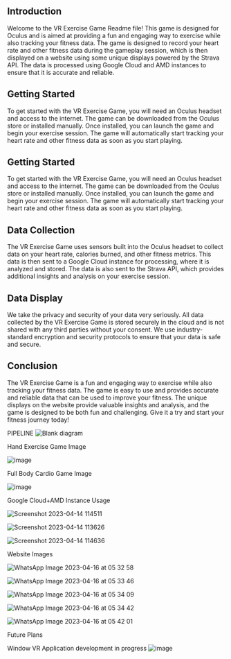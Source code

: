 
## Introduction
Welcome to the VR Exercise Game Readme file! This game is designed for Oculus and is aimed at providing a fun and engaging way to exercise while also tracking your fitness data. The game is designed to record your heart rate and other fitness data during the gameplay session, which is then displayed on a website using some unique displays powered by the Strava API. The data is processed using Google Cloud and AMD instances to ensure that it is accurate and reliable.
## Getting Started
To get started with the VR Exercise Game, you will need an Oculus headset and access to the internet. The game can be downloaded from the Oculus store or installed manually. Once installed, you can launch the game and begin your exercise session. The game will automatically start tracking your heart rate and other fitness data as soon as you start playing.
## Getting Started
To get started with the VR Exercise Game, you will need an Oculus headset and access to the internet. The game can be downloaded from the Oculus store or installed manually. Once installed, you can launch the game and begin your exercise session. The game will automatically start tracking your heart rate and other fitness data as soon as you start playing.
## Data Collection
The VR Exercise Game uses sensors built into the Oculus headset to collect data on your heart rate, calories burned, and other fitness metrics. This data is then sent to a Google Cloud instance for processing, where it is analyzed and stored. The data is also sent to the Strava API, which provides additional insights and analysis on your exercise session.
## Data Display
We take the privacy and security of your data very seriously. All data collected by the VR Exercise Game is stored securely in the cloud and is not shared with any third parties without your consent. We use industry-standard encryption and security protocols to ensure that your data is safe and secure.
## Conclusion
The VR Exercise Game is a fun and engaging way to exercise while also tracking your fitness data. The game is easy to use and provides accurate and reliable data that can be used to improve your fitness. The unique displays on the website provide valuable insights and analysis, and the game is designed to be both fun and challenging. Give it a try and start your fitness journey today!


PIPELINE 
![Blank diagram](https://user-images.githubusercontent.com/83156880/232259323-64370e18-14bd-4bdc-b9a4-d8e81db11503.png)



Hand Exercise Game Image


![image](https://user-images.githubusercontent.com/83156880/232253604-d6caaf17-c8d8-4ce2-bc2e-82598d62936d.png)

Full Body Cardio Game Image 

![image](https://user-images.githubusercontent.com/83156880/232253663-513b3d97-db51-4ad9-ab8c-070386539006.png)


Google Cloud+AMD Instance Usage 

![Screenshot 2023-04-14 114511](https://user-images.githubusercontent.com/83156880/232253897-9fca9dc9-cc39-4b16-98bb-e5f4d491782a.png)

![Screenshot 2023-04-14 113626](https://user-images.githubusercontent.com/83156880/232253909-027d6493-4791-44ac-b587-795c2c4e42a7.png)

![Screenshot 2023-04-14 114636](https://user-images.githubusercontent.com/83156880/232253927-4fc1d7cd-2826-4320-9d4e-6f8998e51462.png)


Website Images

![WhatsApp Image 2023-04-16 at 05 32 58](https://user-images.githubusercontent.com/83156880/232259172-0475ae1f-8e80-4485-b97d-4f9f7a8ee520.jpg)

![WhatsApp Image 2023-04-16 at 05 33 46](https://user-images.githubusercontent.com/83156880/232259195-1d497d93-7075-4cb2-9327-dc54ec51ed7d.jpg)

![WhatsApp Image 2023-04-16 at 05 34 09](https://user-images.githubusercontent.com/83156880/232259215-e13ee919-6161-4474-ace2-071c581e7dfe.jpg)

![WhatsApp Image 2023-04-16 at 05 34 42](https://user-images.githubusercontent.com/83156880/232259230-ef742e27-9b58-4231-a7f3-ba51a4ff65f4.jpg)

![WhatsApp Image 2023-04-16 at 05 42 01](https://user-images.githubusercontent.com/83156880/232259417-8f94519d-e7f9-4b3f-b332-4fe3397dda4f.jpg)





Future Plans


Window VR Application development in progress 
![image](https://user-images.githubusercontent.com/83156880/232258978-0ee04c00-220f-489a-91a5-f697e0e53f1b.png)


